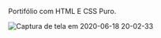 Portifólio com HTML E CSS Puro.

![Captura de tela em 2020-06-18 20-02-33](https://user-images.githubusercontent.com/27355729/85202781-de448780-b2d6-11ea-877e-23ca3f4da95e.png)
